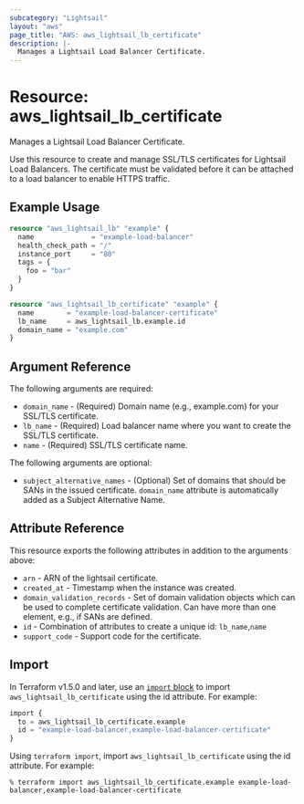 ```yaml
---
subcategory: "Lightsail"
layout: "aws"
page_title: "AWS: aws_lightsail_lb_certificate"
description: |-
  Manages a Lightsail Load Balancer Certificate.
---
```


# Resource: aws_lightsail_lb_certificate

Manages a Lightsail Load Balancer Certificate.

Use this resource to create and manage SSL/TLS certificates for Lightsail Load Balancers. The certificate must be validated before it can be attached to a load balancer to enable HTTPS traffic.

## Example Usage

```terraform
resource "aws_lightsail_lb" "example" {
  name              = "example-load-balancer"
  health_check_path = "/"
  instance_port     = "80"
  tags = {
    foo = "bar"
  }
}

resource "aws_lightsail_lb_certificate" "example" {
  name        = "example-load-balancer-certificate"
  lb_name     = aws_lightsail_lb.example.id
  domain_name = "example.com"
}
```

## Argument Reference

The following arguments are required:

* `domain_name` - (Required) Domain name (e.g., example.com) for your SSL/TLS certificate.
* `lb_name` - (Required) Load balancer name where you want to create the SSL/TLS certificate.
* `name` - (Required) SSL/TLS certificate name.

The following arguments are optional:

* `subject_alternative_names` - (Optional) Set of domains that should be SANs in the issued certificate. `domain_name` attribute is automatically added as a Subject Alternative Name.

## Attribute Reference

This resource exports the following attributes in addition to the arguments above:

* `arn` - ARN of the lightsail certificate.
* `created_at` - Timestamp when the instance was created.
* `domain_validation_records` - Set of domain validation objects which can be used to complete certificate validation. Can have more than one element, e.g., if SANs are defined.
* `id` - Combination of attributes to create a unique id: `lb_name`,`name`
* `support_code` - Support code for the certificate.

## Import

In Terraform v1.5.0 and later, use an [`import` block](https://developer.hashicorp.com/terraform/language/import) to import `aws_lightsail_lb_certificate` using the id attribute. For example:

```terraform
import {
  to = aws_lightsail_lb_certificate.example
  id = "example-load-balancer,example-load-balancer-certificate"
}
```

Using `terraform import`, import `aws_lightsail_lb_certificate` using the id attribute. For example:

```console
% terraform import aws_lightsail_lb_certificate.example example-load-balancer,example-load-balancer-certificate
```
